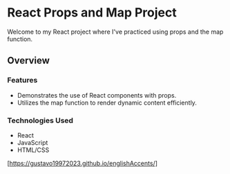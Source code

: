 # React Props and Map Project

Welcome to my React project where I've practiced using props and the map function.

## Overview

### Features

- Demonstrates the use of React components with props.
- Utilizes the map function to render dynamic content efficiently.

### Technologies Used

- React
- JavaScript
- HTML/CSS

[https://gustavo19972023.github.io/englishAccents/]
 
